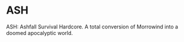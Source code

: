 # ASH
ASH: Ashfall Survival Hardcore. A total conversion of Morrowind into a doomed apocalyptic world. 

